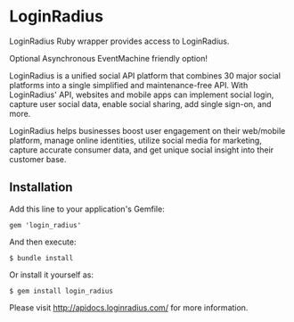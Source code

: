 # LoginRadius

LoginRadius Ruby wrapper provides access to LoginRadius.

Optional Asynchronous EventMachine friendly option!

LoginRadius is a unified social API platform that combines 30 major social platforms into a single simplified and maintenance-free API. With LoginRadius' API, 
websites and mobile apps can implement social login, capture user social data, enable social sharing, add single sign-on, and more.

LoginRadius helps businesses boost user engagement on their web/mobile platform, manage online identities, utilize social media for marketing, 
capture accurate consumer data, and get unique social insight into their customer base.

## Installation

Add this line to your application's Gemfile:

    gem 'login_radius'

And then execute:

    $ bundle install

Or install it yourself as:

    $ gem install login_radius

Please visit http://apidocs.loginradius.com/ for more information.